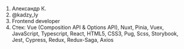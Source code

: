 1. Александр К.
2. @kadzy_ly
3. Frontend developer
4. Стек: Vue (Composition API & Options API), Nuxt, Pinia, Vuex, JavaScript, Typescript, React, HTML5, CSS3, Pug, Scss, Storybook, Jest, Cypress, Redux, Redux-Saga, Axios
